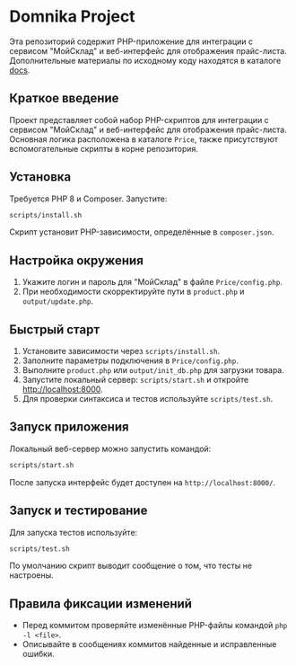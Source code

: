 # Domnika Project

Эта репозиторий содержит PHP-приложение для интеграции с сервисом "МойСклад" и веб-интерфейс для отображения прайс-листа. Дополнительные материалы по исходному коду находятся в каталоге [docs](docs/).

## Краткое введение

Проект представляет собой набор PHP-скриптов для интеграции с сервисом "МойСклад" и веб-интерфейс для отображения прайс-листа. Основная логика расположена в каталоге `Price`, также присутствуют вспомогательные скрипты в корне репозитория.

## Установка

Требуется PHP 8 и Composer. Запустите:

```bash
scripts/install.sh
```

Скрипт установит PHP-зависимости, определённые в `composer.json`.

## Настройка окружения

1. Укажите логин и пароль для "МойСклад" в файле `Price/config.php`.
2. При необходимости скорректируйте пути в `product.php` и `output/update.php`.

## Быстрый старт

1. Установите зависимости через `scripts/install.sh`.
2. Заполните параметры подключения в `Price/config.php`.
3. Выполните `product.php` или `output/init_db.php` для загрузки товара.
4. Запустите локальный сервер: `scripts/start.sh` и откройте <http://localhost:8000>.
5. Для проверки синтаксиса и тестов используйте `scripts/test.sh`.

## Запуск приложения

Локальный веб-сервер можно запустить командой:

```bash
scripts/start.sh
```

После запуска интерфейс будет доступен на `http://localhost:8000/`.

## Запуск и тестирование

Для запуска тестов используйте:

```bash
scripts/test.sh
```

По умолчанию скрипт выводит сообщение о том, что тесты не настроены.

## Правила фиксации изменений

- Перед коммитом проверяйте изменённые PHP-файлы командой `php -l <file>`.
- Описывайте в сообщениях коммитов найденные и исправленные ошибки.
